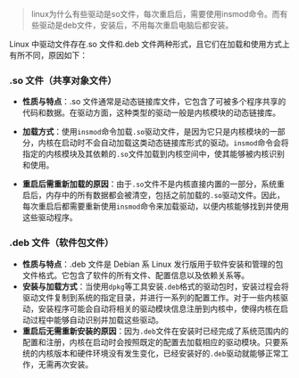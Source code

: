 



>  linux为什么有些驱动是so文件，每次重启后，需要使用insmod命令。而有些驱动是deb文件，安装后，不用每次重启电脑后都安装。



Linux 中驱动文件存在.so 文件和.deb 文件两种形式，且它们在加载和使用方式上有所不同，原因如下：



### .so 文件（共享对象文件）

- **性质与特点**：.so 文件通常是动态链接库文件，它包含了可被多个程序共享的代码和数据。在驱动方面，这种类型的驱动一般是内核模块的动态链接库。

- **加载方式**：使用`insmod`命令加载`.so`驱动文件，是因为它只是内核模块的一部分，内核在启动时不会自动加载这类动态链接库形式的驱动。`insmod`命令会将指定的内核模块及其依赖的`.so`文件加载到内核空间中，使其能够被内核识别和使用。

- **重启后需重新加载的原因**：由于`.so`文件不是内核直接内置的一部分，系统重启后，内存中的所有数据都会被清空，包括之前加载的`.so`驱动文件。因此，每次重启后都需要重新使用`insmod`命令来加载驱动，以便内核能够找到并使用这些驱动程序。

  

### .deb 文件（软件包文件）

- **性质与特点**：.deb 文件是 Debian 系 Linux 发行版用于软件安装和管理的包文件格式。它包含了软件的所有文件、配置信息以及依赖关系等。
- **安装与加载方式**：当使用`dpkg`等工具安装`.deb`格式的驱动包时，安装过程会将驱动文件复制到系统的指定目录，并进行一系列的配置工作。对于一些内核驱动，安装程序可能会自动将相关的驱动模块信息注册到内核中，使得内核在启动过程中能够自动识别并加载这些驱动。
- **重启后无需重新安装的原因**：因为`.deb`文件在安装时已经完成了系统范围内的配置和注册，内核在启动时会按照既定的配置去加载相应的驱动模块。只要系统的内核版本和硬件环境没有发生变化，已经安装好的`.deb`驱动就能够正常工作，无需再次安装。